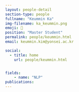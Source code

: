 ```yaml
---
layout: people-detail
section-type: people
fullname: "Keummin Ka"
img-filename: ka_keummin.png
emoji: 🎹
position: "Master Student"
permalink: people/keummin.html
email: keummin.kim@yonsei.ac.kr

social:
  - title: home
    url: people/keummin.html


fields:
    - name: "NLP"
publications:
---
```


